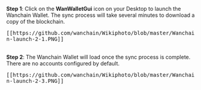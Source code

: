 **Step 1**: Click on the **WanWalletGui** icon on your Desktop to launch the Wanchain Wallet. The sync process will take several minutes to download a copy of the blockchain.

<kbd>
[[https://github.com/wanchain/Wikiphoto/blob/master/Wanchain-launch-2-1.PNG]]
</kbd>

<br>
<br>

**Step 2**: The Wanchain Wallet will load once the sync process is complete. There are no accounts configured by default.

<kbd>
[[https://github.com/wanchain/Wikiphoto/blob/master/Wanchain-launch-2-3.PNG]]
</kbd>

<br>
<br> 